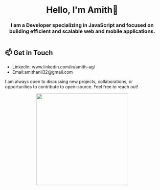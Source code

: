 <h1 align="center">Hello, I'm Amith👋</h1>
<h3 align="center">I am a Developer specializing in JavaScript and focused on building efficient and scalable web and mobile applications.</h3>

<!-- Container that aligns content in desktop -->
<div style="display: flex; align-items: center; justify-content: space-between; flex-wrap: wrap;">
  
  <!-- Text content on the left -->
  <div style="flex: 1;">
    <h2>📫 Get in Touch</h2>
    <ul>
      <li href="https://www.linkedin.com/in/amith-ag/">LinkedIn: www.linkedin.com/in/amith-ag/</li>
      <li href="mailto:amithanil32@gmail.com" >Email:amithanil32@gmail.com</li>
    </ul>
    <p>I am always open to discussing new projects, collaborations, or opportunities to contribute to open-source. Feel free to reach out!</p>
  </div>

  <!-- Image on the right for desktop, center for mobile -->
  <div style="flex: 1; text-align: center;">
    <img src="https://media.tenor.com/PsKFAPSiQ5wAAAAi/white-opal-jewel-shells.gif" style="max-width: 100%; height: auto;" width="300">
  </div>

</div>
